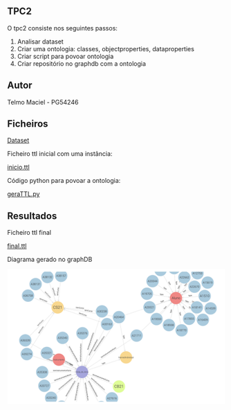 
## TPC2

O tpc2 consiste nos seguintes passos:

1) Analisar dataset
2) Criar uma ontologia: classes, objectproperties, dataproperties
3) Criar script para povoar ontologia
4) Criar repositório no graphdb com a ontologia



##  Autor
Telmo Maciel - PG54246



## Ficheiros

[Dataset](https://github.com/telmomaciel9/RPCW2024/blob/main/TPC2/db.json)

Ficheiro ttl inicial com uma instância:

[inicio.ttl](https://github.com/telmomaciel9/RPCW2024/blob/main/TPC2/inicio.ttl)

Código python para povoar a ontologia:

[geraTTL.py](https://github.com/telmomaciel9/RPCW2024/blob/main/TPC2/geraTTL.py)



## Resultados

Ficheiro ttl final

[final.ttl](https://github.com/telmomaciel9/RPCW2024/blob/main/TPC2/final.ttl)

Diagrama gerado no graphDB

![](https://github.com/telmomaciel9/RPCW2024/blob/main/TPC2/graph.png)
